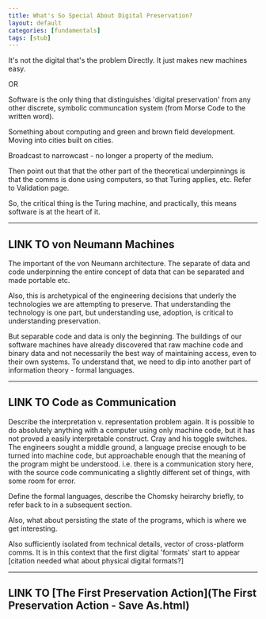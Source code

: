 ```yaml
---
title: What's So Special About Digital Preservation?
layout: default
categories: [fundamentals]
tags: [stub]
---
```


It's not the digital that's the problem
Directly.
It just makes new machines easy.

OR

Software is the only thing that distinguishes 'digital preservation' from any other discrete, symbolic communcation system (from Morse Code to the written word).


Something about computing and green and brown field development. 
Moving into cities built on cities.

Broadcast to narrowcast - no longer a property of the medium.

Then point out that that the other part of the theoretical underpinnings is that the comms is done using computers, so that Turing applies, etc. Refer to Validation page.

So, the critical thing is the Turing machine, and practically, this means software is at the heart of it. 

---
LINK TO von Neumann Machines
----
The important of the von Neumann architecture. The separate of data and code underpinning the entire concept of data that can be separated and made portable etc.

Also, this is archetypical of the engineering decisions that underly the technologies we are attempting to preserve. That understanding the technology is one part, but understanding use, adoption, is critical to understanding preservation.

But separable code and data is only the beginning. The buildings of our software machines have already discovered that raw machine code and binary data and not necessarily the best way of maintaining access, even to their own systems. To understand that, we need to dip into another part of information theory - formal languages.

--- 
LINK TO Code as Communication
---
Describe the interpretation v. representation problem again. It is possible to do absolutely anything with a computer using only machine code, but it has not proved a easily interpretable construct. Cray and his toggle switches. The engineers sought a middle ground, a language precise enough to be turned into machine code, but approachable enough that the meaning of the program might be understood. i.e. there is a communication story here, with the source code communicating a slightly different set of things, with some room for error. 

Define the formal languages, describe the Chomsky heirarchy briefly, to refer back to in a subsequent section.

Also, what about persisting the state of the programs, which is where we get interesting.

Also sufficiently isolated from technical details, vector of cross-platform comms. It is in this context that the first digital 'formats' start to appear [citation needed what about physical digital formats?]

---
LINK TO [The First Preservation Action](The First Preservation Action - Save As.html)
---

